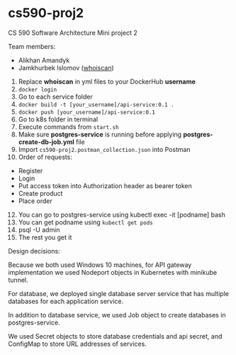 # cs590-proj2
CS 590 Software Architecture Mini project 2

Team members:
- Alikhan Amandyk
- Jamkhurbek Islomov ([whoiscan](https://github.com/whoiscan/))

1. Replace **whoiscan** in yml files to your DockerHub **username**
2. `docker login`
3. Go to each service folder
4. `docker build -t [your_username]/api-service:0.1 .`
5. `docker push [your_username]/api-service:0.1`
6. Go to k8s folder in terminal
7. Execute commands from `start.sh`
8. Make sure **postgres-service** is running before applying **postgres-create-db-job.yml** file
9. Import `cs590-proj2.postman_collection.json` into Postman
10. Order of requests:
- Register
- Login
- Put access token into Authorization header as bearer token
- Create product
- Place order

12. You can go to postgres-service using kubectl exec -it [podname] bash
13. You can get podname using `kubectl get pods`
13. psql -U admin
14. The rest you get it

Design decisions:

Because we both used Windows 10 machines, for API gateway implementation we used Nodeport objects in Kubernetes with minikube tunnel.

For database, we deployed single database server service that has multiple databases for each application service.

In addition to database service, we used Job object to create databases in postgres-service.

We used Secret objects to store database credentials and api secret, and ConfigMap to store URL addresses of services.